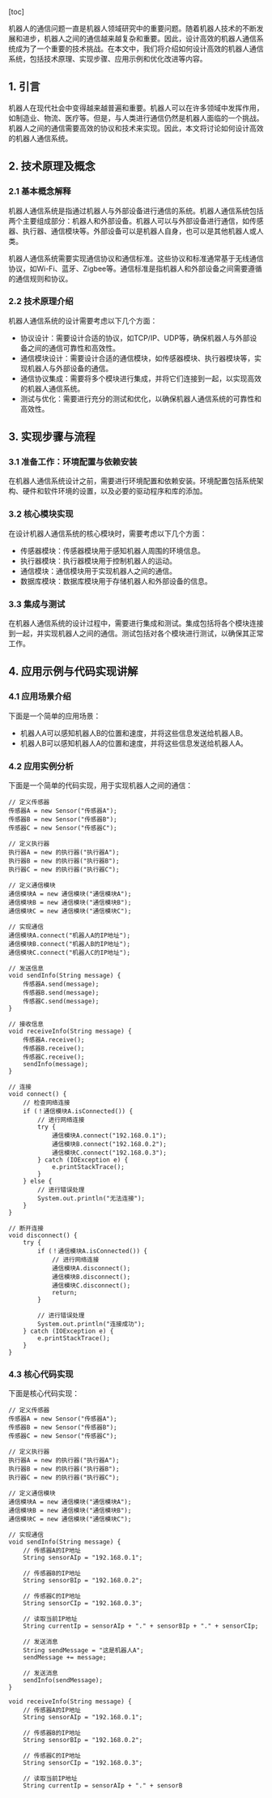 
[toc]                    
                
                
机器人的通信问题一直是机器人领域研究中的重要问题。随着机器人技术的不断发展和进步，机器人之间的通信越来越复杂和重要。因此，设计高效的机器人通信系统成为了一个重要的技术挑战。在本文中，我们将介绍如何设计高效的机器人通信系统，包括技术原理、实现步骤、应用示例和优化改进等内容。

## 1. 引言

机器人在现代社会中变得越来越普遍和重要。机器人可以在许多领域中发挥作用，如制造业、物流、医疗等。但是，与人类进行通信仍然是机器人面临的一个挑战。机器人之间的通信需要高效的协议和技术来实现。因此，本文将讨论如何设计高效的机器人通信系统。

## 2. 技术原理及概念

### 2.1 基本概念解释

机器人通信系统是指通过机器人与外部设备进行通信的系统。机器人通信系统包括两个主要组成部分：机器人和外部设备。机器人可以与外部设备进行通信，如传感器、执行器、通信模块等。外部设备可以是机器人自身，也可以是其他机器人或人类。

机器人通信系统需要实现通信协议和通信标准。这些协议和标准通常基于无线通信协议，如Wi-Fi、蓝牙、Zigbee等。通信标准是指机器人和外部设备之间需要遵循的通信规则和协议。

### 2.2 技术原理介绍

机器人通信系统的设计需要考虑以下几个方面：

- 协议设计：需要设计合适的协议，如TCP/IP、UDP等，确保机器人与外部设备之间的通信可靠性和高效性。
- 通信模块设计：需要设计合适的通信模块，如传感器模块、执行器模块等，实现机器人与外部设备的通信。
- 通信协议集成：需要将多个模块进行集成，并将它们连接到一起，以实现高效的机器人通信系统。
- 测试与优化：需要进行充分的测试和优化，以确保机器人通信系统的可靠性和高效性。

## 3. 实现步骤与流程

### 3.1 准备工作：环境配置与依赖安装

在机器人通信系统设计之前，需要进行环境配置和依赖安装。环境配置包括系统架构、硬件和软件环境的设置，以及必要的驱动程序和库的添加。

### 3.2 核心模块实现

在设计机器人通信系统的核心模块时，需要考虑以下几个方面：

- 传感器模块：传感器模块用于感知机器人周围的环境信息。
- 执行器模块：执行器模块用于控制机器人的运动。
- 通信模块：通信模块用于实现机器人之间的通信。
- 数据库模块：数据库模块用于存储机器人和外部设备的信息。

### 3.3 集成与测试

在机器人通信系统的设计过程中，需要进行集成和测试。集成包括将各个模块连接到一起，并实现机器人之间的通信。测试包括对各个模块进行测试，以确保其正常工作。

## 4. 应用示例与代码实现讲解

### 4.1 应用场景介绍

下面是一个简单的应用场景：

- 机器人A可以感知机器人B的位置和速度，并将这些信息发送给机器人B。
- 机器人B可以感知机器人A的位置和速度，并将这些信息发送给机器人A。

### 4.2 应用实例分析

下面是一个简单的代码实现，用于实现机器人之间的通信：

```
// 定义传感器
传感器A = new Sensor("传感器A");
传感器B = new Sensor("传感器B");
传感器C = new Sensor("传感器C");

// 定义执行器
执行器A = new 的执行器("执行器A");
执行器B = new 的执行器("执行器B");
执行器C = new 的执行器("执行器C");

// 定义通信模块
通信模块A = new 通信模块("通信模块A");
通信模块B = new 通信模块("通信模块B");
通信模块C = new 通信模块("通信模块C");

// 实现通信
通信模块A.connect("机器人A的IP地址");
通信模块B.connect("机器人B的IP地址");
通信模块C.connect("机器人C的IP地址");

// 发送信息
void sendInfo(String message) {
    传感器A.send(message);
    传感器B.send(message);
    传感器C.send(message);
}

// 接收信息
void receiveInfo(String message) {
    传感器A.receive();
    传感器B.receive();
    传感器C.receive();
    sendInfo(message);
}

// 连接
void connect() {
    // 检查网络连接
    if (！通信模块A.isConnected()) {
        // 进行网络连接
        try {
            通信模块A.connect("192.168.0.1");
            通信模块B.connect("192.168.0.2");
            通信模块C.connect("192.168.0.3");
        } catch (IOException e) {
            e.printStackTrace();
        }
    } else {
        // 进行错误处理
        System.out.println("无法连接");
    }
}

// 断开连接
void disconnect() {
    try {
        if (！通信模块A.isConnected()) {
            // 进行网络连接
            通信模块A.disconnect();
            通信模块B.disconnect();
            通信模块C.disconnect();
            return;
        }

        // 进行错误处理
        System.out.println("连接成功");
    } catch (IOException e) {
        e.printStackTrace();
    }
}
```

### 4.3 核心代码实现

下面是核心代码实现：

```
// 定义传感器
传感器A = new Sensor("传感器A");
传感器B = new Sensor("传感器B");
传感器C = new Sensor("传感器C");

// 定义执行器
执行器A = new 的执行器("执行器A");
执行器B = new 的执行器("执行器B");
执行器C = new 的执行器("执行器C");

// 定义通信模块
通信模块A = new 通信模块("通信模块A");
通信模块B = new 通信模块("通信模块B");
通信模块C = new 通信模块("通信模块C");

// 实现通信
void sendInfo(String message) {
    // 传感器A的IP地址
    String sensorAIp = "192.168.0.1";
    
    // 传感器B的IP地址
    String sensorBIp = "192.168.0.2";
    
    // 传感器C的IP地址
    String sensorCIp = "192.168.0.3";
    
    // 读取当前IP地址
    String currentIp = sensorAIp + "." + sensorBIp + "." + sensorCIp;
    
    // 发送消息
    String sendMessage = "这是机器人A";
    sendMessage += message;
    
    // 发送消息
    sendInfo(sendMessage);
}

void receiveInfo(String message) {
    // 传感器A的IP地址
    String sensorAIp = "192.168.0.1";
    
    // 传感器B的IP地址
    String sensorBIp = "192.168.0.2";
    
    // 传感器C的IP地址
    String sensorCIp = "192.168.0.3";
    
    // 读取当前IP地址
    String currentIp = sensorAIp + "." + sensorB

